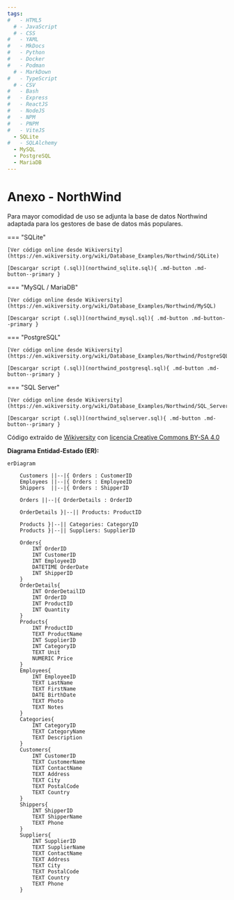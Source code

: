 ```yaml
---
tags:
#   - HTML5
  # - JavaScript
  # - CSS
#   - YAML
#   - MkDocs
#   - Python
#   - Docker
#   - Podman
  # - MarkDown
#   - TypeScript
  # - CSV
#   - Bash
#   - Express
#   - ReactJS
#   - NodeJS
#   - NPM
#   - PNPM
#   - ViteJS
  - SQLite
#   - SQLAlchemy
  - MySQL
  - PostgreSQL
  - MariaDB
---
```




# Anexo - NorthWind 


Para mayor comodidad de uso se adjunta la base de datos Northwind adaptada para los gestores de base de datos más populares.


<!-- Links de descarga: -->


=== "SQLite"

    [Ver código online desde Wikiversity](https://en.wikiversity.org/wiki/Database_Examples/Northwind/SQLite)

    [Descargar script (.sql)](northwind_sqlite.sql){ .md-button .md-button--primary }


=== "MySQL / MariaDB"

    [Ver código online desde Wikiversity](https://en.wikiversity.org/wiki/Database_Examples/Northwind/MySQL)

    [Descargar script (.sql)](northwind_mysql.sql){ .md-button .md-button--primary }


=== "PostgreSQL"

    [Ver código online desde Wikiversity](https://en.wikiversity.org/wiki/Database_Examples/Northwind/PostgreSQL)

    [Descargar script (.sql)](northwind_postgresql.sql){ .md-button .md-button--primary }

=== "SQL Server"

    [Ver código online desde Wikiversity](https://en.wikiversity.org/wiki/Database_Examples/Northwind/SQL_Server)

    [Descargar script (.sql)](northwind_sqlserver.sql){ .md-button .md-button--primary }


Código extraído de [Wikiversity](https://en.wikiversity.org/wiki/Database_Examples/Northwind) con [licencia Creative Commons BY-SA 4.0](https://creativecommons.org/licenses/by-sa/4.0/)




**Diagrama Entidad-Estado (ER):**

```mermaid 
erDiagram

    Customers ||--|{ Orders : CustomerID	
    Employees ||--|{ Orders : EmployeeID	
    Shippers  ||--|{ Orders : ShipperID	

    Orders ||--|{ OrderDetails : OrderID	

    OrderDetails }|--|| Products: ProductID

    Products }|--|| Categories: CategoryID	
    Products }|--|| Suppliers: SupplierID

    Orders{
        INT OrderID	
        INT CustomerID	
        INT EmployeeID	
        DATETIME OrderDate	
        INT ShipperID
    }
    OrderDetails{
        INT OrderDetailID	
        INT OrderID	
        INT ProductID	
        INT Quantity
    }
    Products{
        INT ProductID
        TEXT ProductName	
        INT SupplierID	
        INT CategoryID	
        TEXT Unit	
        NUMERIC Price
    }
    Employees{
        INT EmployeeID
        TEXT LastName
        TEXT FirstName
        DATE BirthDate
        TEXT Photo
        TEXT Notes
    }
    Categories{
        INT CategoryID
        TEXT CategoryName
        TEXT Description
    }
    Customers{
        INT CustomerID	
        TEXT CustomerName	
        TEXT ContactName	
        TEXT Address	
        TEXT City	
        TEXT PostalCode	
        TEXT Country
    }
    Shippers{
        INT ShipperID
        TEXT ShipperName	
        TEXT Phone
    }
    Suppliers{
        INT SupplierID
        TEXT SupplierName
        TEXT ContactName
        TEXT Address
        TEXT City
        TEXT PostalCode
        TEXT Country
        TEXT Phone
    }
```


